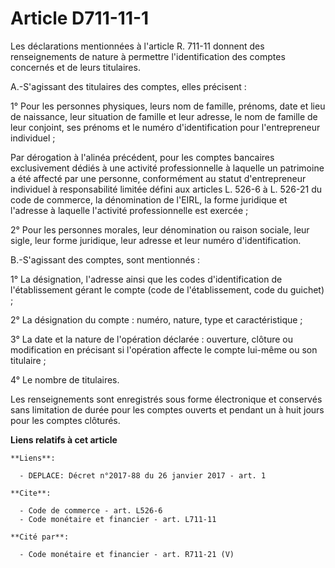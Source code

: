 # Article D711-11-1

Les déclarations mentionnées à l'article R. 711-11 donnent des renseignements de nature à permettre l'identification des
comptes concernés et de leurs titulaires. 

A.-S'agissant des titulaires des comptes, elles précisent : 

1° Pour les personnes physiques, leurs nom de famille, prénoms, date et lieu de naissance, leur situation de famille et leur
adresse, le nom de famille de leur conjoint, ses prénoms et le numéro d'identification pour l'entrepreneur individuel ; 

Par dérogation à l'alinéa précédent, pour les comptes bancaires exclusivement dédiés à une activité professionnelle à
laquelle un patrimoine a été affecté par une personne, conformément au statut d'entrepreneur individuel à responsabilité
limitée défini aux articles L. 526-6 à L. 526-21 du code de commerce, la dénomination de l'EIRL, la forme juridique et
l'adresse à laquelle l'activité professionnelle est exercée ; 

2° Pour les personnes morales, leur dénomination ou raison sociale, leur sigle, leur forme juridique, leur adresse et leur
numéro d'identification. 

B.-S'agissant des comptes, sont mentionnés : 

1° La désignation, l'adresse ainsi que les codes d'identification de l'établissement gérant le compte (code de
l'établissement, code du guichet) ; 

2° La désignation du compte : numéro, nature, type et caractéristique ; 

3° La date et la nature de l'opération déclarée : ouverture, clôture ou modification en précisant si l'opération affecte le
compte lui-même ou son titulaire ; 

4° Le nombre de titulaires. 

Les renseignements sont enregistrés sous forme électronique et conservés sans limitation de durée pour les comptes ouverts et
pendant un à huit jours pour les comptes clôturés.

**Liens relatifs à cet article**

	**Liens**:

	  - DEPLACE: Décret n°2017-88 du 26 janvier 2017 - art. 1

	**Cite**:

	  - Code de commerce - art. L526-6
	  - Code monétaire et financier - art. L711-11

	**Cité par**:

	  - Code monétaire et financier - art. R711-21 (V)
